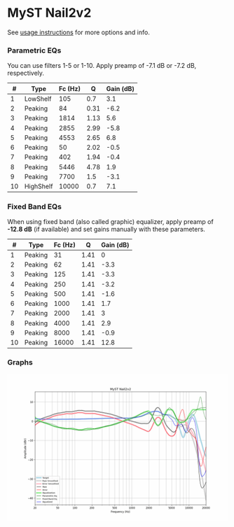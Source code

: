 # MyST Nail2v2
See [usage instructions](https://github.com/jaakkopasanen/AutoEq#usage) for more options and info.

### Parametric EQs
You can use filters 1-5 or 1-10. Apply preamp of -7.1 dB or -7.2 dB, respectively.

|   # | Type      |   Fc (Hz) |    Q |   Gain (dB) |
|-----|-----------|-----------|------|-------------|
|   1 | LowShelf  |       105 | 0.7  |         3.1 |
|   2 | Peaking   |        84 | 0.31 |        -6.2 |
|   3 | Peaking   |      1814 | 1.13 |         5.6 |
|   4 | Peaking   |      2855 | 2.99 |        -5.8 |
|   5 | Peaking   |      4553 | 2.65 |         6.8 |
|   6 | Peaking   |        50 | 2.02 |        -0.5 |
|   7 | Peaking   |       402 | 1.94 |        -0.4 |
|   8 | Peaking   |      5446 | 4.78 |         1.9 |
|   9 | Peaking   |      7700 | 1.5  |        -3.1 |
|  10 | HighShelf |     10000 | 0.7  |         7.1 |

### Fixed Band EQs
When using fixed band (also called graphic) equalizer, apply preamp of **-12.8 dB** (if available) and set gains manually with these parameters.

|   # | Type    |   Fc (Hz) |    Q |   Gain (dB) |
|-----|---------|-----------|------|-------------|
|   1 | Peaking |        31 | 1.41 |         0   |
|   2 | Peaking |        62 | 1.41 |        -3.3 |
|   3 | Peaking |       125 | 1.41 |        -3.3 |
|   4 | Peaking |       250 | 1.41 |        -3.2 |
|   5 | Peaking |       500 | 1.41 |        -1.6 |
|   6 | Peaking |      1000 | 1.41 |         1.7 |
|   7 | Peaking |      2000 | 1.41 |         3   |
|   8 | Peaking |      4000 | 1.41 |         2.9 |
|   9 | Peaking |      8000 | 1.41 |        -0.9 |
|  10 | Peaking |     16000 | 1.41 |        12.8 |

### Graphs
![](./MyST%20Nail2v2.png)
